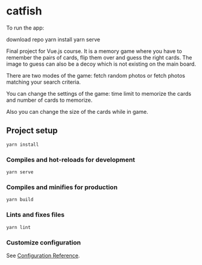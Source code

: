 # catfish

To run the app:

download repo
yarn install
yarn serve

Final project for Vue.js course. It is a memory game where you have to remember the pairs of cards, flip them over and guess the right cards. The image to guess can also be a decoy which is not existing on the main board.

There are two modes of the game: fetch random photos or fetch photos matching your search criteria.

You can change the settings of the game: time limit to memorize the cards and number of cards to memorize.

Also you can change the size of the cards while in game.

## Project setup
```
yarn install
```

### Compiles and hot-reloads for development
```
yarn serve
```

### Compiles and minifies for production
```
yarn build
```

### Lints and fixes files
```
yarn lint
```

### Customize configuration
See [Configuration Reference](https://cli.vuejs.org/config/).

